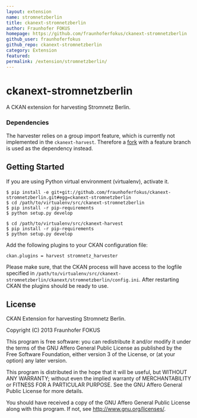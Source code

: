 ```yaml
---
layout: extension
name: stromnetzberlin
title: ckanext-stromnetzberlin
author: Fraunhofer FOKUS
homepage: https://github.com/fraunhoferfokus/ckanext-stromnetzberlin
github_user: fraunhoferfokus
github_repo: ckanext-stromnetzberlin
category: Extension
featured: 
permalink: /extension/stromnetzberlin/
---
```



ckanext-stromnetzberlin
=======================

A CKAN extension for harvesting Stromnetz Berlin.

### Dependencies

The harvester relies on a group import feature, which is currently not
implemented in the `ckanext-harvest`. Therefore a
[fork](https://github.com/fraunhoferfokus/ckanext-harvest) with a
feature branch is used as the dependency instead.

Getting Started
---------------

If you are using Python virtual environment (virtualenv), activate it.

    $ pip install -e git+git://github.com/fraunhoferfokus/ckanext-stromnetzberlin.git#egg=ckanext-stromnetzberlin
    $ cd /path/to/virtualenv/src/ckanext-stromnetzberlin
    $ pip install -r pip-requirements
    $ python setup.py develop

    $ cd /path/to/virtualenv/src/ckanext-harvest
    $ pip install -r pip-requirements
    $ python setup.py develop

Add the following plugins to your CKAN configuration file:

    ckan.plugins = harvest stromnetz_harvester

Please make sure, that the CKAN process will have access to the logfile
specified in
`/path/to/virtualenv/src/ckanext-stromnetzberlin/ckanext/stromnetzberlin/config.ini`.
After restarting CKAN the plugins should be ready to use.

License
-------

CKAN Extension for harvesting Stromnetz Berlin.

Copyright (C) 2013 Fraunhofer FOKUS

This program is free software: you can redistribute it and/or modify it
under the terms of the GNU Affero General Public License as published by
the Free Software Foundation, either version 3 of the License, or (at
your option) any later version.

This program is distributed in the hope that it will be useful, but
WITHOUT ANY WARRANTY; without even the implied warranty of
MERCHANTABILITY or FITNESS FOR A PARTICULAR PURPOSE. See the GNU Affero
General Public License for more details.

You should have received a copy of the GNU Affero General Public License
along with this program. If not, see
<a href="http://www.gnu.org/licenses/" class="uri">http://www.gnu.org/licenses/</a>.

